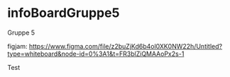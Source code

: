 # infoBoardGruppe5

Gruppe 5

figjam:
https://www.figma.com/file/z2buZjKd6b4ol0XK0NW22h/Untitled?type=whiteboard&node-id=0%3A1&t=FR3blZiQMAAoPx2s-1


Test